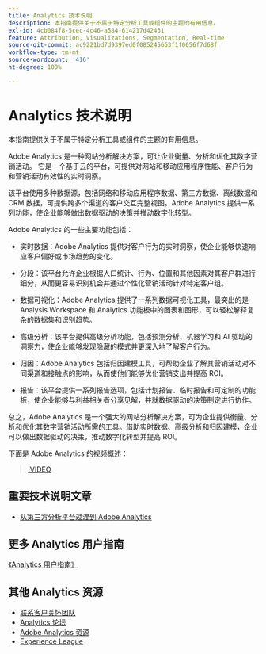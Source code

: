 ```yaml
---
title: Analytics 技术说明
description: 本指南提供关于不属于特定分析工具或组件的主题的有用信息。
exl-id: 4cb084f8-5cec-4c46-a584-614217d42431
feature: Attribution, Visualizations, Segmentation, Real-time
source-git-commit: ac9221bd7d9397ed0f085245663f1f0056f7d68f
workflow-type: tm+mt
source-wordcount: '416'
ht-degree: 100%

---
```


# Analytics 技术说明

本指南提供关于不属于特定分析工具或组件的主题的有用信息。

Adobe Analytics 是一种网站分析解决方案，可让企业衡量、分析和优化其数字营销活动。 它是一个基于云的平台，可提供对网站和移动应用程序性能、客户行为和营销活动有效性的实时洞察。

该平台使用多种数据源，包括网络和移动应用程序数据、第三方数据、离线数据和 CRM 数据，可提供跨多个渠道的客户交互完整视图。Adobe Analytics 提供一系列功能，使企业能够做出数据驱动的决策并推动数字化转型。

Adobe Analytics 的一些主要功能包括：

* 实时数据：Adobe Analytics 提供对客户行为的实时洞察，使企业能够快速响应客户偏好或市场趋势的变化。

* 分段：该平台允许企业根据人口统计、行为、位置和其他因素对其客户群进行细分，从而更容易识别机会并通过个性化营销活动针对特定客户组。

* 数据可视化：Adobe Analytics 提供了一系列数据可视化工具，最突出的是 Analysis Workspace 和 Analytics 功能板中的图表和图形，可以轻松解释复杂的数据集和识别趋势。

* 高级分析：该平台提供高级分析功能，包括预测分析、机器学习和 AI 驱动的洞察力，使企业能够发现隐藏的模式并更深入地了解客户行为。

* 归因：Adobe Analytics 包括归因建模工具，可帮助企业了解其营销活动对不同渠道和接触点的影响，从而使他们能够优化营销支出并提高 ROI。

* 报告：该平台提供一系列报告选项，包括计划报告、临时报告和可定制的功能板，使企业能够与利益相关者分享见解，并就数据驱动的决策制定进行协作。

总之，Adobe Analytics 是一个强大的网站分析解决方案，可为企业提供衡量、分析和优化其数字营销活动所需的工具。借助实时数据、高级分析和归因建模，企业可以做出数据驱动的决策，推动数字化转型并提高 ROI。

下面是 Adobe Analytics 的视频概述：

>[!VIDEO](https://video.tv.adobe.com/v/27429/?quality=12)

## 重要技术说明文章

* [从第三方分析平台过渡到 Adobe Analytics](ga-to-aa/home.md)

## 更多 Analytics 用户指南

[《Analytics 用户指南》](https://experienceleague.adobe.com/docs/analytics.html)

## 其他 Analytics 资源

* [联系客户关怀团队](https://experienceleague.adobe.com/?support-solution=Analytics#support)
* [Analytics 论坛](https://forums.adobe.com/community/experience-cloud/analytics-cloud/analytics)
* [Adobe Analytics 资源](https://forums.adobe.com/message/10660755)
* [Experience League](https://landing.adobe.com/experience-league/)

